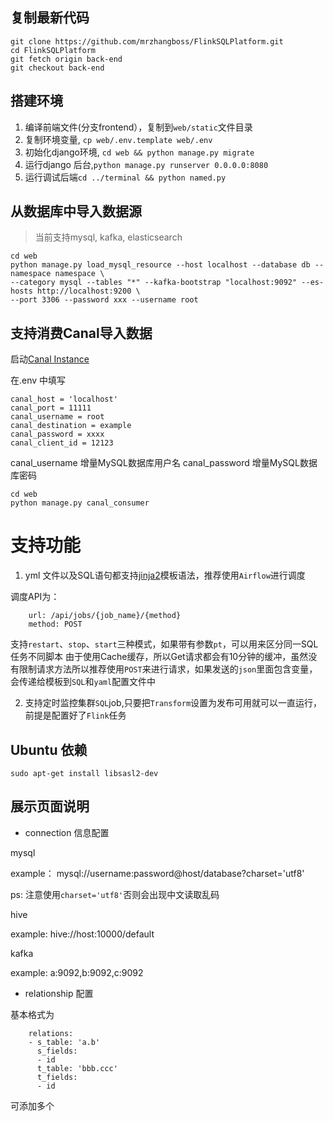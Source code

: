 ## 复制最新代码

    git clone https://github.com/mrzhangboss/FlinkSQLPlatform.git
    cd FlinkSQLPlatform
    git fetch origin back-end
    git checkout back-end
    

## 搭建环境

1. 编译前端文件(分支frontend），复制到`web/static`文件目录
2. 复制环境变量, `cp web/.env.template web/.env`
3. 初始化django环境, `cd web && python manage.py migrate`
4. 运行django 后台,`python manage.py runserver 0.0.0.0:8080`
5. 运行调试后端`cd ../terminal && python named.py`



## 从数据库中导入数据源

> 当前支持mysql, kafka, elasticsearch

    cd web 
    python manage.py load_mysql_resource --host localhost --database db --namespace namespace \
    --category mysql --tables "*" --kafka-bootstrap "localhost:9092" --es-hosts http://localhost:9200 \
    --port 3306 --password xxx --username root
    
    
 
## 支持消费Canal导入数据

启动[Canal Instance](https://github.com/alibaba/canal)

在.env 中填写

    canal_host = 'localhost'
    canal_port = 11111
    canal_username = root
    canal_destination = example
    canal_password = xxxx
    canal_client_id = 12123

canal_username 增量MySQL数据库用户名
canal_password 增量MySQL数据库密码

    cd web
    python manage.py canal_consumer
    
    
# 支持功能

1. yml 文件以及SQL语句都支持[jinja2](https://jinja.palletsprojects.com/en/2.10.x/)模板语法，推荐使用`Airflow`进行调度

调度API为：
    
        url: /api/jobs/{job_name}/{method}
        method: POST

支持`restart`、`stop`、`start`三种模式，如果带有参数`pt`，可以用来区分同一SQL任务不同脚本
由于使用Cache缓存，所以Get请求都会有10分钟的缓冲，虽然没有限制请求方法所以推荐使用`POST`来进行请求，如果发送的`json`里面包含变量，会传递给模板到`SQL`和`yaml`配置文件中

2. 支持定时监控集群`SQL`job,只要把`Transform`设置为发布可用就可以一直运行，前提是配置好了`Flink`任务

## Ubuntu 依赖

    sudo apt-get install libsasl2-dev
    

## 展示页面说明

- connection 信息配置

mysql

example：  mysql://username:password@host/database?charset='utf8'

ps: 注意使用`charset='utf8'`否则会出现中文读取乱码


hive

example: hive://host:10000/default

kafka

example: a:9092,b:9092,c:9092


- relationship 配置

基本格式为



        relations:
        - s_table: 'a.b'
          s_fields: 
          - id
          t_table: 'bbb.ccc'
          t_fields: 
          - id
          
可添加多个